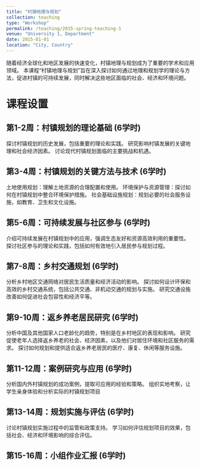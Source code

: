 ```yaml
---
title: "村镇地理与规划"
collection: teaching
type: "Workshop"
permalink: /teaching/2015-spring-teaching-1
venue: "University 1, Department"
date: 2015-01-01
location: "City, Country"
---
```


随着经济全球化和地区发展的快速变化，村镇地理与规划成为了重要的学术和应用领域。
本课程“村镇地理与规划”旨在深入探讨如何通过地理和规划学的理论与方法，促进村镇的可持续发展，同时解决这些地区面临的社会、经济和环境问题。

课程设置
======
## 第1-2周：村镇规划的理论基础 (6学时)

探讨村镇规划的历史发展，包括重要的理论和实践。
研究影响村镇发展的关键地理和社会经济因素。
讨论现代村镇规划面临的主要挑战和机遇。

## 第3-4周：村镇规划的关键方法与技术 (6学时)
土地使用规划：理解土地资源的合理配置和使用。
环境保护与资源管理：探讨如何在村镇规划中整合环境保护措施。
社会基础设施规划：规划必要的社会服务设施，如教育、卫生和文化设施。

## 第5-6周：可持续发展与社区参与 (6学时)
介绍可持续发展在村镇规划中的应用，强调生态友好和资源高效利用的重要性。
探讨社区参与的理论和实践，包括如何有效地引入居民参与规划过程。

## 第7-8周：乡村交通规划 (6学时)
分析乡村地区交通网络对居民生活质量和经济活动的影响。
探讨如何设计环保和高效的乡村交通系统，包括公共交通、非机动交通的规划与实施。
研究交通设施改善如何促进社会包容性和经济平等。

## 第9-10周：返乡养老居民研究 (6学时)
分析中国及其他国家人口老龄化的趋势，特别是在乡村地区的表现和影响。
研究促使老年人选择返乡养老的社会、经济因素，以及他们对居住环境和社区服务的需求。
探讨如何规划和提供适合返乡养老居民的医疗、康复、休闲等服务设施。

## 第11-12周：案例研究与应用 (6学时)
分析国内外村镇规划的成功案例，提取可应用的经验和策略。
组织实地考察，让学生亲身体验和分析实际的村镇规划项目

## 第13-14周：规划实施与评估 (6学时)
讨论村镇规划实施过程中的监管和政策支持。
学习如何评估规划项目的效果，包括社会、经济和环境影响的综合评估。

## 第15-16周：小组作业汇报 (6学时)



